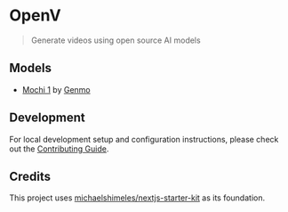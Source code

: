 # OpenV

> Generate videos using open source AI models

## Models

- [Mochi 1](https://github.com/genmoai/mochi) by [Genmo](https://www.genmo.ai/)

## Development

For local development setup and configuration instructions, please check out the
[Contributing Guide](.github/CONTRIBUTING.md).

## Credits

This project uses
[michaelshimeles/nextjs-starter-kit](https://github.com/michaelshimeles/nextjs-starter-kit) as its
foundation.
